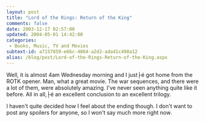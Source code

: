 ```yaml
---
layout: post
title: "Lord of the Rings: Return of the King"
comments: false
date: 2003-12-17 02:57:00
updated: 2004-05-01 14:42:00
categories:
 - Books, Music, TV and Movies
subtext-id: a7157859-e66c-4864-a2d2-ada41c498a12
alias: /blog/post/Lord-of-the-Rings-Return-of-the-King.aspx
---
```



Well, it is almost 4am Wednesday morning and I just├é got home from the ROTK opener. Man, what a great movie. The war sequences, and there were a lot of them, were absolutely amazing. I've never seen anything quite like it before. All in all,├é an excellent conclusion to an excellent trilogy.

I haven't quite decided how I feel about the ending though. I don't want to post any spoilers for anyone, so I won't say much more right now.
